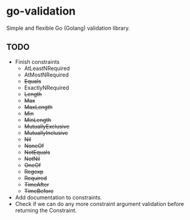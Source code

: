 # go-validation

Simple and flexible Go (Golang) validation library.

## TODO

* Finish constraints
    * AtLeastNRequired
    * AtMostNRequired
    * ~~Equals~~
    * ExactlyNRequired
    * ~~Length~~
    * ~~Max~~
    * ~~MaxLength~~
    * ~~Min~~
    * ~~MinLength~~
    * ~~MutuallyExclusive~~
    * ~~MutuallyInclusive~~
    * ~~Nil~~
    * ~~NoneOf~~
    * ~~NotEquals~~
    * ~~NotNil~~
    * ~~OneOf~~
    * ~~Regexp~~
    * ~~Required~~
    * ~~TimeAfter~~
    * ~~TimeBefore~~
* Add documentation to constraints.
* Check if we can do any more constraint argument validation before returning the Constraint.
